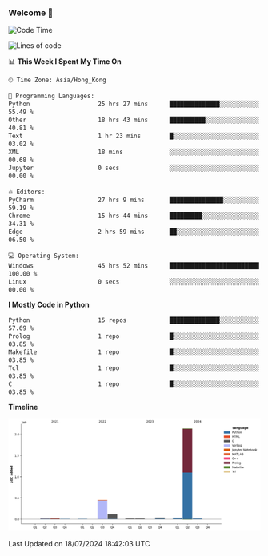 ### Welcome 👋

<!--START_SECTION:waka-->
![Code Time](http://img.shields.io/badge/Code%20Time-389%20hrs-blue)

![Lines of code](https://img.shields.io/badge/From%20Hello%20World%20I%27ve%20Written-2.8%20million%20lines%20of%20code-blue)

📊 **This Week I Spent My Time On** 

```text
🕑︎ Time Zone: Asia/Hong_Kong

💬 Programming Languages: 
Python                   25 hrs 27 mins      ██████████████░░░░░░░░░░░   55.49 % 
Other                    18 hrs 43 mins      ██████████░░░░░░░░░░░░░░░   40.81 % 
Text                     1 hr 23 mins        █░░░░░░░░░░░░░░░░░░░░░░░░   03.02 % 
XML                      18 mins             ░░░░░░░░░░░░░░░░░░░░░░░░░   00.68 % 
Jupyter                  0 secs              ░░░░░░░░░░░░░░░░░░░░░░░░░   00.00 % 

🔥 Editors: 
PyCharm                  27 hrs 9 mins       ███████████████░░░░░░░░░░   59.19 % 
Chrome                   15 hrs 44 mins      █████████░░░░░░░░░░░░░░░░   34.31 % 
Edge                     2 hrs 59 mins       ██░░░░░░░░░░░░░░░░░░░░░░░   06.50 % 

💻 Operating System: 
Windows                  45 hrs 52 mins      █████████████████████████   100.00 % 
Linux                    0 secs              ░░░░░░░░░░░░░░░░░░░░░░░░░   00.00 % 
```

**I Mostly Code in Python** 

```text
Python                   15 repos            ██████████████░░░░░░░░░░░   57.69 % 
Prolog                   1 repo              █░░░░░░░░░░░░░░░░░░░░░░░░   03.85 % 
Makefile                 1 repo              █░░░░░░░░░░░░░░░░░░░░░░░░   03.85 % 
Tcl                      1 repo              █░░░░░░░░░░░░░░░░░░░░░░░░   03.85 % 
C                        1 repo              █░░░░░░░░░░░░░░░░░░░░░░░░   03.85 % 
```



**Timeline**

![Lines of Code chart](https://raw.githubusercontent.com/xhj2501/xhj2501/main/assets/bar_graph.png)


 Last Updated on 18/07/2024 18:42:03 UTC
<!--END_SECTION:waka-->



